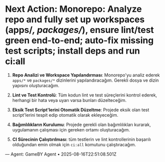 # Next Action: Monorepo: Analyze repo and fully set up workspaces (apps/*, packages/*), ensure lint/test green end-to-end; auto-fix missing test scripts; install deps and run ci:all

1. **Repo Analizi ve Workspace Yapılandırması**: Monorepo'yu analiz ederek `apps/*` ve `packages/*` dizinlerini yapılandıracağım. Gerekli dosya ve dizin yapısını oluşturacağım.

2. **Lint ve Test Kontrolü**: Tüm kodun lint ve test süreçlerini kontrol ederek, herhangi bir hata veya uyarı varsa bunları düzelteceğim. 

3. **Eksik Test Script'lerini Otomatik Düzeltme**: Projede eksik olan test script'lerini tespit edip otomatik olarak ekleyeceğim.

4. **Bağımlılıkların Kurulumu**: Projede gerekli olan bağımlılıkları kurarak, uygulamanın çalışması için gereken ortamı oluşturacağım.

5. **CI Sürecinin Çalıştırılması**: tüm testlerin ve lint kontrollerinin başarılı olduğundan emin olmak için `ci:all` komutunu çalıştıracağım.

— Agent: GameBY Agent • 2025-08-16T22:51:08.501Z
